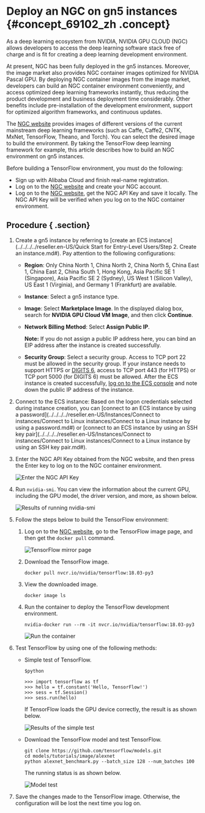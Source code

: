 # Deploy an NGC on gn5 instances {#concept_69102_zh .concept}

As a deep learning ecosystem from NVIDIA, NVIDIA GPU CLOUD \(NGC\) allows developers to access the deep learning software stack free of charge and is fit for creating a deep learning development environment.

At present, NGC has been fully deployed in the gn5 instances. Moreover, the image market also provides NGC container images optimized for NVIDIA Pascal GPU. By deploying NGC container images from the image market, developers can build an NGC container environment conveniently, and access optimized deep learning frameworks instantly, thus reducing the product development and business deployment time considerably. Other benefits include pre-installation of the development environment, support for optimized algorithm frameworks, and continuous updates.

The [NGC website](https://ngc.nvidia.com) provides images of different versions of the current mainstream deep learning frameworks \(such as Caffe, Caffe2, CNTK, MxNet, TensorFlow, Theano, and Torch\). You can select the desired image to build the environment. By taking the TensorFlow deep learning framework for example, this article describes how to build an NGC environment on gn5 instances.

Before building a TensorFlow environment, you must do the following:

-   Sign up with Alibaba Cloud and finish real-name registration.
-   Log on to the [NGC website](https://ngc.nvidia.com/signup/register) and create your NGC account.
-   Log on to the [NGC website](https://ngc.nvidia.com/signin/email), get the NGC API Key and save it locally. The NGC API Key will be verified when you log on to the NGC container environment.

## Procedure { .section}

1.  Create a gn5 instance by referring to [create an ECS instance](../../../../reseller.en-US/Quick Start for Entry-Level Users/Step 2. Create an instance.md#). Pay attention to the following configurations:

    -   **Region**: Only China North 1, China North 2, China North 5, China East 1, China East 2, China South 1, Hong Kong, Asia Pacific SE 1 \(Singapore\), Asia Pacific SE 2 \(Sydney\), US West 1 \(Silicon Valley\), US East 1 \(Virginia\), and Germany 1 \(Frankfurt\) are available. 
    -   **Instance**: Select a gn5 instance type.
    -   **Image**: Select **Marketplace Image**. In the displayed dialog box, search for **NVIDIA GPU Cloud VM Image**, and then click **Continue**.
    -   **Network Billing Method**: Select **Assign Public IP**.

        **Note:** If you do not assign a public IP address here, you can bind an EIP address after the instance is created successfully.

    -   **Security Group**: Select a security group. Access to TCP port 22 must be allowed in the security group. If your instance needs to support HTTPS or [DIGITS 6](https://developer.nvidia.com/digits), access to TCP port 443 \(for HTTPS\) or TCP port 5000 \(for DIGITS 6\) must be allowed.
    After the ECS instance is created successfully, [log on to the ECS console](https://partners-intl.console.aliyun.com/#/ecs) and note down the public IP address of the instance.

2.  Connect to the ECS instance: Based on the logon credentials selected during instance creation, you can [connect to an ECS instance by using a password](../../../../reseller.en-US/Instances/Connect to instances/Connect to Linux instances/Connect to a Linux instance by using a password.md#) or [connect to an ECS instance by using an SSH key pair](../../../../reseller.en-US/Instances/Connect to instances/Connect to Linux instances/Connect to a Linux instance by using an SSH key pair.md#).
3.  Enter the NGC API Key obtained from the NGC website, and then press the Enter key to log on to the NGC container environment.

    ![Enter the NGC API Key](http://static-aliyun-doc.oss-cn-hangzhou.aliyuncs.com/assets/img/9837/155748613711904_en-US.png)

4.  Run `nvidia-smi`. You can view the information about the current GPU, including the GPU model, the driver version, and more, as shown below.

    ![Results of running nvidia-smi](http://static-aliyun-doc.oss-cn-hangzhou.aliyuncs.com/assets/img/9837/155748613711905_en-US.png)

5.  Follow the steps below to build the TensorFlow environment:
    1.  Log on to the [NGC website](https://ngc.nvidia.com/signin/email), go to the TensorFlow image page, and then get the `docker pull` command.

        ![TensorFlow mirror page](http://static-aliyun-doc.oss-cn-hangzhou.aliyuncs.com/assets/img/9837/155748613711906_en-US.png)

    2.  Download the TensorFlow image.

        ```language-bash
        docker pull nvcr.io/nvidia/tensorflow:18.03-py3
        
        ```

    3.  View the downloaded image.

        ```language-bash
        docker image ls
        
        ```

    4.  Run the container to deploy the TensorFlow development environment.

        ```language-bash
        nvidia-docker run --rm -it nvcr.io/nvidia/tensorflow:18.03-py3
        
        ```

        ![Run the container](http://static-aliyun-doc.oss-cn-hangzhou.aliyuncs.com/assets/img/9837/155748613711907_en-US.png)

6.  Test TensorFlow by using one of the following methods:
    -   Simple test of TensorFlow.

        ```language-bash
        $python
        
        ```

        ```language-python
        >>> import tensorflow as tf
        >>> hello = tf.constant('Hello, TensorFlow!')
        >>> sess = tf.Session()
        >>> sess.run(hello)
        
        ```

        If TensorFlow loads the GPU device correctly, the result is as shown below.

        ![Results of the simple test](http://static-aliyun-doc.oss-cn-hangzhou.aliyuncs.com/assets/img/9837/155748613711908_en-US.png)

    -   Download the TensorFlow model and test TensorFlow.

        ```language-bash
        git clone https://github.com/tensorflow/models.git
        cd models/tutorials/image/alexnet
        python alexnet_benchmark.py --batch_size 128 --num_batches 100
        
        ```

        The running status is as shown below.

        ![Model test](http://static-aliyun-doc.oss-cn-hangzhou.aliyuncs.com/assets/img/9837/155748613711909_en-US.png)

7.  Save the changes made to the TensorFlow image. Otherwise, the configuration will be lost the next time you log on.

